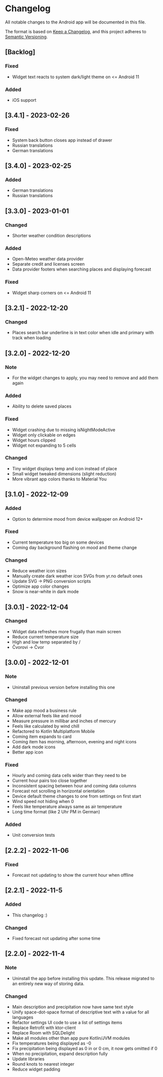 # Changelog
All notable changes to the Android app will be documented in this file.

The format is based on [Keep a Changelog](https://keepachangelog.com/en/1.0.0/),
and this project adheres to [Semantic Versioning](https://semver.org/spec/v2.0.0.html).

## [Backlog]
### Fixed
- Widget text reacts to system dark/light theme on <= Android 11
### Added
- iOS support

## [3.4.1] - 2023-02-26
### Fixed
- System back button closes app instead of drawer 
- Russian translations
- German translations

## [3.4.0] - 2023-02-25
### Added
- German translations
- Russian translations

## [3.3.0] - 2023-01-01
### Changed
- Shorter weather condition descriptions
### Added 
- Open-Meteo weather data provider
- Separate credit and licenses screen
- Data provider footers when searching places and displaying forecast
### Fixed
- Widget sharp corners on <= Android 11

## [3.2.1] - 2022-12-20
### Changed
- Places search bar underline is in text color when idle and primary with track when loading

## [3.2.0] - 2022-12-20
### Note
- For the widget changes to apply, you may need to remove and add them again
### Added
- Ability to delete saved places
### Fixed
- Widget crashing due to missing isNightModeActive
- Widget only clickable on edges
- Widget hours clipped
- Widget not expanding to 5 cells
### Changed
- Tiny widget displays temp and icon instead of place
- Small widget tweaked dimensions (slight reduction)
- More vibrant app colors thanks to Material You

## [3.1.0] - 2022-12-09
### Added
- Option to determine mood from device wallpaper on Android 12+
### Fixed
- Current temperature too big on some devices
- Coming day background flashing on mood and theme change
### Changed
- Reduce weather icon sizes
- Manually create dark weather icon SVGs from yr.no default ones
- Update SVG -> PNG conversion scripts
- Optimize app color changes
- Snow is near-white in dark mode

## [3.0.1] - 2022-12-04
### Changed
- Widget data refreshes more frugally than main screen
- Reduce current temperature size
- High and low temp separated by /
- Čvorovi -> Čvor

## [3.0.0] - 2022-12-01
### Note
- Uninstall previous version before installing this one
### Changed
- Make app mood a business rule
- Allow external feels like and mood
- Measure pressure in millibar and inches of mercury
- Feels like calculated by wind chill
- Refactored to Kotlin Multiplatform Mobile
- Coming item expands to card
- Coming item has morning, afternoon, evening and night icons
- Add dark mode icons
- Better app icon
### Fixed
- Hourly and coming data cells wider than they need to be
- Current hour pairs too close together
- Inconsistent spacing between hour and coming data columns
- Forecast not scrolling in horizontal orientation
- Device default theme changes to one from settings on first start
- Wind speed not hiding when 0
- Feels like temperature always same as air temperature
- Long time format (like 2 Uhr PM in German)
### Added
- Unit conversion tests

## [2.2.2] - 2022-11-06
### Fixed
- Forecast not updating to show the current hour when offline

## [2.2.1] - 2022-11-5
### Added
- This changelog :)
### Changed
- Fixed forecast not updating after some time

## [2.2.0] - 2022-11-4
### Note
- Uninstall the app before installing this update. This release migrated to 
an entirely new way of storing data.
### Changed
- Main description and precipitation now have same text style
- Unify space-dot-space format of descriptive text with a value for all languages
- Refactor settings UI code to use a list of settings items
- Replace Retrofit with ktor-client
- Replace Room with SQLDelight
- Make all modules other than app pure Kotlin/JVM modules
- Fix temperatures being displayed as -0
- Fix precipitation being displayed as 0 in or 0 cm, it now gets omitted if 0
- When no precipitation, expand description fully
- Update libraries
- Round knots to nearest integer
- Reduce widget padding